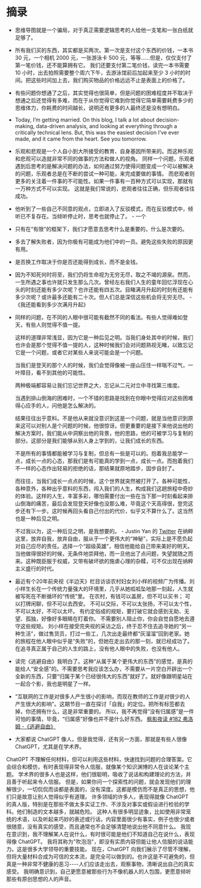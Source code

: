# 摘录

- 思维导图就是一个骗局，对于真正需要逻辑思考的人给他一支笔和一张白纸就足够了。
- 所有我们买的东西，其实都是买两次。第一次是支付这个东西的价钱，一本书 30 元，一个相机 2000 元，一张游泳卡 500 元，等等……但是，仅仅支付了第一笔价钱，还不能算拥有它。 我们还要支付第二笔价钱，读完一本书需要 10 小时，出去拍照需要整个周六下午，去游泳馆前后加起来至少 3 小时的时间。把这些时间加上去，我们购买物品的价格远远不止是表面上的价格了。
- 有些问题你想通了之后，其实觉得也很简单，但是问题的困难程度并不取决于想通之后还觉得有多难，而在于从你觉得它难到你觉得它简单需要耗费多少的思维体力，你耗费的时间越长，说明还有更多的人最终还是没有想明白。
- Today, I’m getting married. On this blog, I talk a lot about decision-making, data-driven analysis, and looking at everything through a critically technical lens.
But, this was the easiest decision I’ve ever made, and it came from the heart. See you tomorrow.
- 乐观和悲观是一个人自小到大所接受的教育、自身基因所带来的。而这种乐观和悲观可以造就非常不同的做事的方法和做人的视角。
同样一个问题，乐观者遇到后思考的是解决问题的办法，如何通过努力使得问题变成一个可以被解决的问题，乐观者总是在不断的尝试一种可能，来完成要做的事情。
而悲观者则更多的关注着一件事的不可能性。如果一件事有一百种方式可以实现，那就有一万种方式不可以实现。
这就是我们常说的，悲观者往往正确，但乐观者往往成功。
- 他听到了一些自己不同意的观点，立即进入了反驳模式，而在反驳模式中，倾听已不复存在。当倾听停止时，思考也就停止了。 - 一个
- 只有在“有限"的框架下，我们才愿意去思考什么是重要的，什么是次要的。
- 多去了解失败者，因为你极有可能成为他们中的一员。避免这些失败的原因更有用。
- 是否换工作取决于你是否还能得到成长，而不是金钱。
- 因为不知死何时将至，我们仍将生命视为无穷无尽，取之不竭的源泉。然而，一生所遇之事也许就只发生那么几次。曾经左右我们人生的童年回忆浮现在心头的时刻还能有多少次呢？也许还能有四五次。目睹满月升起的时刻有还能有多少次呢？或许最多还能有二十次。但人们总是深信这些机会将无穷无尽。 -《我还能看到多少次满月升起》

- 同样的问题，在不同的人眼中很可能有截然不同的看法。有些人觉得难如登天，有些人则觉得不值一提。

  这样的道理非常浅显，因为它是一种后见之明。当我们身处其中的时候，我们也许会是那个觉得不值一提的人，这种时候我们会对问题熟视无睹，以致忘记它是一个问题，或者它对某些人来说可能会是一个问题。

  当我们是登天的那个人的时候，我们会觉得像被一座山压住一样喘不过气，一叶障目，看不到其他的可能性。

  两种极端都容易让我们忘记世界之大，忘记从二元对立中寻找第三维度。

  当遇到排山倒海的困难时，一个不错的思路是找到在你眼中觉得应对这些困难得心应手的人，问他是怎么解决的。

  结果往往出乎意料。不是他从来就没意识到这是一个问题，就是当他意识到原来这可以对别人是个问题的时候，他很惊讶。但更重要的是接下来他说出他的解决方案时，我们能从中洞察出他的背景，他的思路，他的可被学习与复制的部分。这部分是我们能够从别人身上学到的，让我们成长的东西。

  不是所有的事情都能被学习与复制，但总有一些是可以的。抱着我总能学一点，成长一点的心态，那我们是有可能真的学到一点，成长一点。而抱着我们不一样的心态作出轻易的拒绝的话，那结果就原地踏步，固步自封了。

  而往往，当我们成长一点点的时候，这个世界就突然被打开了。各种可能性，各种意外，各种出乎意料的东西，闯入我们的人生，构成我们这趟旅程中奇妙的体验。这样的人生，丰富多彩，哪怕需要付出一些在当下那一时刻看起来排山倒海的痛苦，最后会发现登天好像也没那么难，毕竟这个天高得很，登完这步还有下一步。这时候再回头看自己付出的代价，似乎又不算什么了。这当然也是一种后见之明。

  不过我以为，这一种后见之明，是我想要的。 - Justin Yan 的 [Twitter](https://x.com/MapleShadow/status/1750387931389554795?s=20)
  在纳粹这里，放弃自我，放弃自由，服从于一个更伟大的“神秘”，实际上是不愿负起对自己应尽的责任。选择一个“超级英雄”，相信他能给自己带来美好的明天。当他做得很好的时候，无条件地崇拜他，而一旦他出了点问题，失望就随之而来。这种既臣服于权威，又带有破坏欲的施虐心理的杂糅，可不仅出现在纳粹主义盛行的时代。
- 最近有个20年前央视《半边天》栏目访谈农村妇女刘小样的视频广为传播。刘小样生长在一个传统力量强大的环境里，几乎从她呱呱坠地那一刻起，人生就被写死在不断循环的“传统”里。
在农村，有钱可以盖房，但不可以买书；
可以打牌闲聊，但不可以去西安。
不可以交际，不可以太张扬，不可以太个性，不可以太好，不可以太坏。
有约定俗成的规矩，要打破它就会感到无助、无望、孤独，好像好多眼睛在盯着你。
不需要别人阻止你，你会自觉自愿地去遵守这些规矩。
刘小样在接受完央视的采访之后，终于忍不住去追寻她的“另一种生活”，做过售货员，打过一些工，几次出走最终都“灰溜溜”回到老家。她的旅程在他人眼中似乎是“失败”的，但她在走出去的那一刻，就已经成功了。在追寻真正属于自己的人生的路上，没有他人眼中的失败，也没有他人。
- 读完《逃避自由》我明白了。这种“从属于某个更伟大的东西”的感觉，是真的能给人“安全感”的。不需要思考我应该怎么办，不需要从一片空白开辟出一个全新的东西，只要“归属于某个已经很伟大的东西”就好了。就好像跟明星站在一起合个影，我也是明星了一样。
- “互联网的工作是对很多人产生很小的影响，而现在教师的工作是对很少的人产生很大的影响”。这期节目一直在探讨「自我」的定位。把所有标签都去掉，你还拥有什么，这是非常重要的。
所以，我不再觉得“没有归属感”是一件可怕的事情，毕竟，“归属感”好像也并不是什么好东西。
[枫影夜读 #182 弗洛姆 -《逃避自由》](https://justinyan.me/post/5313O)
- 大家都说 ChatGPT 像人，但是我觉得，还有另一方面，那就是有些人很像 ChatGPT，尤其是在学术界。

ChatGPT 不理解任何材料，但可以利用这些材料，快速找到问题的合理答案。它会综合和模仿，有时表现得非常令人信服，就像某个知识渊博的人在谈论某个主题。
学术界的很多人也是这样，他们很聪明，吸收了说话和构建理论的方法，并且善于听起来令人信服。
但是，如果你问一个探索性的问题，就会发现他们的理解很少，一切侃侃而谈都是表面的，没有深度。这都是模仿而不是真正的思想，他们只是故意让别人觉得似乎有道理。
许多领域的许多人，表现得就像 ChatGPT 的真人版，特别是在那些不做太多实证工作、不涉及对事实或假设进行检验的学科。他们制造的文本越多，就越危险。
这种人有很多明显迹象，比如使用非常笼统的术语，以及听起来巧妙的表述或行话，内容里面很少有事实，例子也很少或者很随意，没有真实的感受，而且通常也不会足够清楚地说出他不同意什么。
我现在意识到，我不理解某人在说什么，有时很可能是他们不知道自己在说什么，表现得像 ChatGPT。
我将其称为"吹泡泡"，即没有实质内容但能让他人信服的说话能力。这是很多大学领导的重要技能。
现在，ChatGPT 向我们展示了尽管不理解，但将大量材料合成为可信的文本流，是完全可以做到的。也许这是不可避免的，但真是一种非常不健康的恶习----人们应该走出去，观察事物，清晰说出自己的真实感受。
我明确意识到，自己更愿意被那些行为不像机器人的人包围，更愿意倾听那些有原创思想的人的声音。
